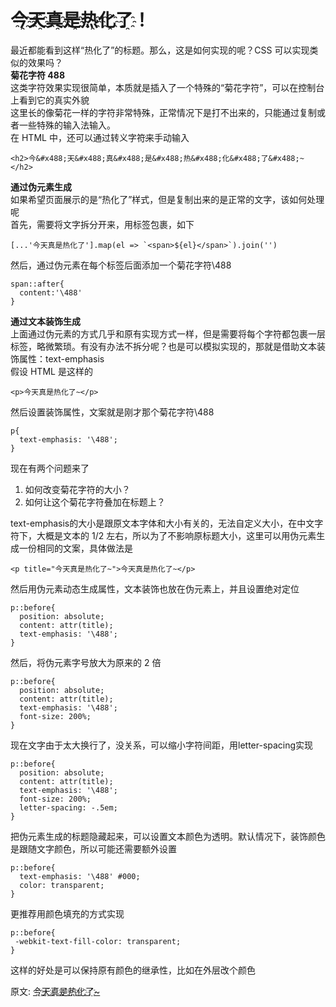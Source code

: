 # 今҈天҈真҈是҈热҈化҈了҈！
最近都能看到这样“热化了”的标题。那么，这是如何实现的呢？CSS 可以实现类似的效果吗？  
**菊花字符 488**  
这类字符效果实现很简单，本质就是插入了一个特殊的“菊花字符”，可以在控制台上看到它的真实外貌  
这里长的像菊花一样的字符非常特殊，正常情况下是打不出来的，只能通过复制或者一些特殊的输入法输入。  
在 HTML 中，还可以通过转义字符&#x488;来手动输入  
``` 
<h2>今&#x488;天&#x488;真&#x488;是&#x488;热&#x488;化&#x488;了&#x488;~</h2>
```
**通过伪元素生成**  
如果希望页面展示的是“热化了”样式，但是复制出来的是正常的文字，该如何处理呢  
首先，需要将文字拆分开来，用标签包裹，如下  
``` 
[...'今天真是热化了'].map(el => `<span>${el}</span>`).join('')
```
然后，通过伪元素在每个标签后面添加一个菊花字符\488  
``` 
span::after{
  content:'\488'
}
```
**通过文本装饰生成**  
上面通过伪元素的方式几乎和原有实现方式一样，但是需要将每个字符都包裹一层标签，略微繁琐。有没有办法不拆分呢？也是可以模拟实现的，那就是借助文本装饰属性：text-emphasis  
假设 HTML 是这样的  
``` 
<p>今天真是热化了~</p>
```
然后设置装饰属性，文案就是刚才那个菊花字符\488  
``` 
p{
  text-emphasis: '\488';
}
```
现在有两个问题来了  
1. 如何改变菊花字符的大小？  
2. 如何让这个菊花字符叠加在标题上？  

text-emphasis的大小是跟原文本字体和大小有关的，无法自定义大小，在中文字符下，大概是文本的 1/2 左右，所以为了不影响原标题大小，这里可以用伪元素生成一份相同的文案，具体做法是  
``` 
<p title="今天真是热化了~">今天真是热化了~</p>
```
然后用伪元素动态生成属性，文本装饰也放在伪元素上，并且设置绝对定位  
``` 
p::before{
  position: absolute;
  content: attr(title);
  text-emphasis: '\488';
}
```
然后，将伪元素字号放大为原来的 2 倍  
``` 
p::before{
  position: absolute;
  content: attr(title);
  text-emphasis: '\488';
  font-size: 200%;
}
```
现在文字由于太大换行了，没关系，可以缩小字符间距，用letter-spacing实现  
``` 
p::before{
  position: absolute;
  content: attr(title);
  text-emphasis: '\488';
  font-size: 200%;
  letter-spacing: -.5em;
}
```
把伪元素生成的标题隐藏起来，可以设置文本颜色为透明。默认情况下，装饰颜色是跟随文字颜色，所以可能还需要额外设置  
``` 
p::before{
  text-emphasis: '\488' #000;
  color: transparent;
}
```
更推荐用颜色填充的方式实现  
``` 
p::before{
 -webkit-text-fill-color: transparent;
}
```
这样的好处是可以保持原有颜色的继承性，比如在外层改个颜色  

原文: 
[今҈天҈真҈是҈热҈化҈了҈~](https://mp.weixin.qq.com/s/bpbldcR8UGABBLRF50c4eQ)
